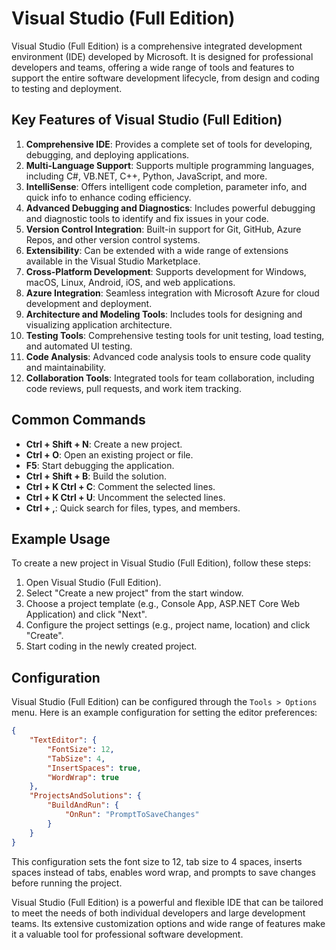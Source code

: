 # Visual Studio (Full Edition)

Visual Studio (Full Edition) is a comprehensive integrated development environment (IDE) developed by Microsoft. It is designed for professional developers and teams, offering a wide range of tools and features to support the entire software development lifecycle, from design and coding to testing and deployment.

## Key Features of Visual Studio (Full Edition)

1. **Comprehensive IDE**: Provides a complete set of tools for developing, debugging, and deploying applications.
2. **Multi-Language Support**: Supports multiple programming languages, including C#, VB.NET, C++, Python, JavaScript, and more.
3. **IntelliSense**: Offers intelligent code completion, parameter info, and quick info to enhance coding efficiency.
4. **Advanced Debugging and Diagnostics**: Includes powerful debugging and diagnostic tools to identify and fix issues in your code.
5. **Version Control Integration**: Built-in support for Git, GitHub, Azure Repos, and other version control systems.
6. **Extensibility**: Can be extended with a wide range of extensions available in the Visual Studio Marketplace.
7. **Cross-Platform Development**: Supports development for Windows, macOS, Linux, Android, iOS, and web applications.
8. **Azure Integration**: Seamless integration with Microsoft Azure for cloud development and deployment.
9. **Architecture and Modeling Tools**: Includes tools for designing and visualizing application architecture.
10. **Testing Tools**: Comprehensive testing tools for unit testing, load testing, and automated UI testing.
11. **Code Analysis**: Advanced code analysis tools to ensure code quality and maintainability.
12. **Collaboration Tools**: Integrated tools for team collaboration, including code reviews, pull requests, and work item tracking.

## Common Commands

- **Ctrl + Shift + N**: Create a new project.
- **Ctrl + O**: Open an existing project or file.
- **F5**: Start debugging the application.
- **Ctrl + Shift + B**: Build the solution.
- **Ctrl + K Ctrl + C**: Comment the selected lines.
- **Ctrl + K Ctrl + U**: Uncomment the selected lines.
- **Ctrl + ,**: Quick search for files, types, and members.

## Example Usage

To create a new project in Visual Studio (Full Edition), follow these steps:

1. Open Visual Studio (Full Edition).
2. Select "Create a new project" from the start window.
3. Choose a project template (e.g., Console App, ASP.NET Core Web Application) and click "Next".
4. Configure the project settings (e.g., project name, location) and click "Create".
5. Start coding in the newly created project.

## Configuration

Visual Studio (Full Edition) can be configured through the `Tools > Options` menu. Here is an example configuration for setting the editor preferences:

```json
{
    "TextEditor": {
        "FontSize": 12,
        "TabSize": 4,
        "InsertSpaces": true,
        "WordWrap": true
    },
    "ProjectsAndSolutions": {
        "BuildAndRun": {
            "OnRun": "PromptToSaveChanges"
        }
    }
}
```

This configuration sets the font size to 12, tab size to 4 spaces, inserts spaces instead of tabs, enables word wrap, and prompts to save changes before running the project.

Visual Studio (Full Edition) is a powerful and flexible IDE that can be tailored to meet the needs of both individual developers and large development teams. Its extensive customization options and wide range of features make it a valuable tool for professional software development.